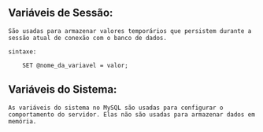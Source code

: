 ## Variáveis de Sessão:

    São usadas para armazenar valores temporários que persistem durante a sessão atual de conexão com o banco de dados. 
    
    sintaxe:

        SET @nome_da_variavel = valor;

## Variáveis do Sistema:

    As variáveis do sistema no MySQL são usadas para configurar o comportamento do servidor. Elas não são usadas para armazenar dados em memória.
